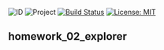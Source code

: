 ![ID](https://img.shields.io/badge/Кошкина-Ульяна-b657b6.svg)  ![Project](https://img.shields.io/badge/Explorer-Stage%20%232-00CED1.svg) [![Build Status](https://travis-ci.org/uIiana99/homework_02_explorer.svg?branch=master)](https://travis-ci.org/uIiana99/homework_02_explorer) [![License: MIT](https://img.shields.io/badge/License-MIT-b657b6.svg)](/LICENSE)

## homework_02_explorer
